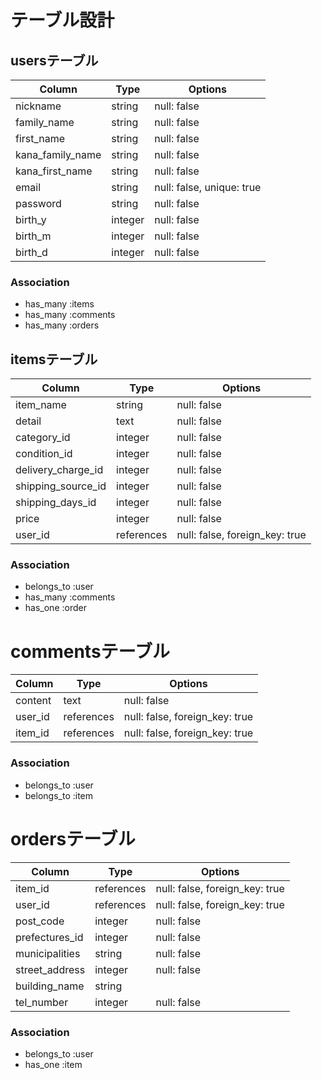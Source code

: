 # テーブル設計

## usersテーブル

| Column           | Type    | Options     |
| ---------------- | ------- | ----------- |
| nickname         | string  | null: false |
| family_name      | string  | null: false |
| first_name       | string  | null: false |
| kana_family_name | string  | null: false |
| kana_first_name  | string  | null: false |
| email            | string  | null: false, unique: true |
| password         | string  | null: false |
| birth_y          | integer | null: false |
| birth_m          | integer | null: false |
| birth_d          | integer | null: false |

### Association
- has_many :items 
- has_many :comments
- has_many :orders


## itemsテーブル

| Column             | Type       | Options     |
| ------------------ | ---------- | ----------- |
| item_name          | string     | null: false |
| detail             | text       | null: false |
| category_id        | integer    | null: false |
| condition_id       | integer    | null: false |
| delivery_charge_id | integer    | null: false |
| shipping_source_id | integer    | null: false |
| shipping_days_id   | integer    | null: false |
| price              | integer    | null: false |
| user_id            | references | null: false, foreign_key: true |

### Association
- belongs_to :user
- has_many :comments
- has_one :order

# commentsテーブル

| Column  | Type       | Options     |
| ------- | ---------- | ----------- |
| content | text       | null: false |
| user_id | references | null: false, foreign_key: true |
| item_id | references | null: false, foreign_key: true |

### Association
- belongs_to :user
- belongs_to :item

# ordersテーブル

| Column         | Type       | Options |
| -------------- | ---------- | ------- |
| item_id        | references | null: false, foreign_key: true |
| user_id        | references | null: false, foreign_key: true |
| post_code      | integer    | null: false |
| prefectures_id | integer    | null: false |
| municipalities | string     | null: false |
| street_address | integer    | null: false |
| building_name  | string     |  |
| tel_number     | integer    | null: false |

### Association
- belongs_to :user
- has_one :item
